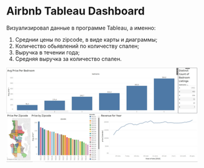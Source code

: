 # Airbnb Tableau Dashboard
 
Визуализировал данные в программе Tableau, а именно:
1) Среднии цены по zipcode, в виде карты и диаграммы;
2) Количество обьявлений по количеству спален;
3) Выручка в течении года;
4) Средняя выручка за количество спален.
<img src="PictureDashboard.jpg">